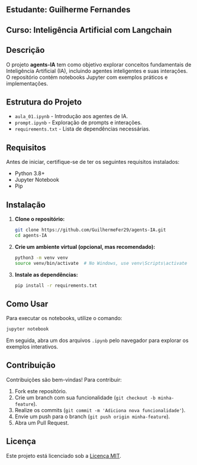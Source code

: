 ## Estudante: Guilherme Fernandes
## Curso: Inteligência Artificial com Langchain

## Descrição

O projeto **agents-IA** tem como objetivo explorar conceitos fundamentais de Inteligência Artificial (IA), incluindo agentes inteligentes e suas interações. O repositório contém notebooks Jupyter com exemplos práticos e implementações.

## Estrutura do Projeto

- `aula_01.ipynb` - Introdução aos agentes de IA.
- `prompt.ipynb` - Exploração de prompts e interações.
- `requirements.txt` - Lista de dependências necessárias.

## Requisitos

Antes de iniciar, certifique-se de ter os seguintes requisitos instalados:

- Python 3.8+
- Jupyter Notebook
- Pip

## Instalação

1. **Clone o repositório:**

   ```bash
   git clone https://github.com/GuilhermeFer29/agents-IA.git
   cd agents-IA
   ```

2. **Crie um ambiente virtual (opcional, mas recomendado):**

   ```bash
   python3 -m venv venv
   source venv/bin/activate  # No Windows, use venv\Scripts\activate
   ```

3. **Instale as dependências:**

   ```bash
   pip install -r requirements.txt
   ```

## Como Usar

Para executar os notebooks, utilize o comando:

```bash
jupyter notebook
```

Em seguida, abra um dos arquivos `.ipynb` pelo navegador para explorar os exemplos interativos.

## Contribuição

Contribuições são bem-vindas! Para contribuir:

1. Fork este repositório.
2. Crie um branch com sua funcionalidade (`git checkout -b minha-feature`).
3. Realize os commits (`git commit -m 'Adiciona nova funcionalidade'`).
4. Envie um push para o branch (`git push origin minha-feature`).
5. Abra um Pull Request.

## Licença

Este projeto está licenciado sob a [Licença MIT](LICENSE).
